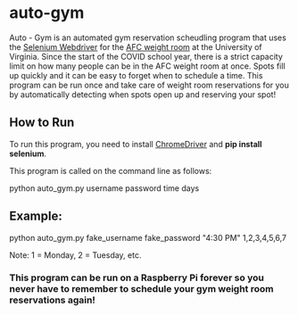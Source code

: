 # auto-gym

Auto - Gym is an automated gym reservation scheudling program that uses the [Selenium Webdriver](https://selenium-python.readthedocs.io/installation.html) for the [AFC weight room](https://www.go.recsports.virginia.edu/Program/GetProducts?classification=cc3e1e17-d2e4-4bdc-b66e-7c61999a91bf) at the University of Virginia. Since the start of the COVID school year, there is a strict capacity limit on how many people can be in the AFC weight room at once. Spots fill up quickly and it can be easy to forget when to schedule a time. This program can be run once and take care of weight room reservations for you by automatically detecting when spots open up and reserving your spot!

## How to Run

To run this program, you need to install [ChromeDriver](https://chromedriver.chromium.org/) and **pip install selenium**.

This program is called on the command line as follows:

python auto_gym.py username password time days


## Example:

python auto_gym.py fake_username fake_password "4:30 PM" 1,2,3,4,5,6,7

Note: 1 = Monday, 2 = Tuesday, etc.


### This program can be run on a Raspberry Pi forever so you never have to remember to schedule your gym weight room reservations again!
